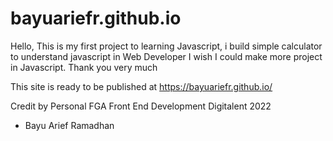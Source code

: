 # bayuariefr.github.io

Hello, This is my first project to learning Javascript, i build simple calculator to understand javascript in Web Developer
I wish I could make more project in Javascript.
Thank you very much

This site is ready to be published at https://bayuariefr.github.io/

Credit by Personal FGA Front End Development Digitalent 2022
- Bayu Arief Ramadhan
